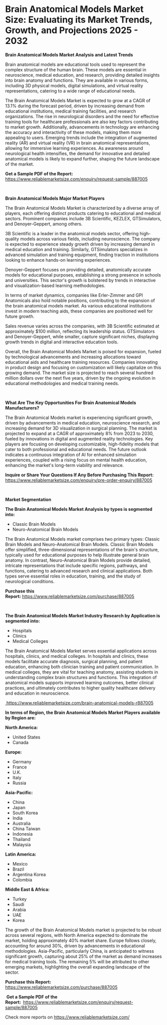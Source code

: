 <p><h1>Brain Anatomical Models Market Size: Evaluating its Market Trends, Growth, and Projections 2025 - 2032</h1></p><p><strong>Brain Anatomical Models Market Analysis and Latest Trends</strong></p>
<p><p>Brain anatomical models are educational tools used to represent the complex structure of the human brain. These models are essential in neuroscience, medical education, and research, providing detailed insights into brain anatomy and functions. They are available in various forms, including 3D physical models, digital simulations, and virtual reality representations, catering to a wide range of educational needs.</p><p>The Brain Anatomical Models Market is expected to grow at a CAGR of 13.1% during the forecast period, driven by increasing demand from educational institutions, medical training facilities, and research organizations. The rise in neurological disorders and the need for effective training tools for healthcare professionals are also key factors contributing to market growth. Additionally, advancements in technology are enhancing the accuracy and interactivity of these models, making them more appealing to users. Emerging trends include the integration of augmented reality (AR) and virtual reality (VR) in brain anatomical representations, allowing for immersive learning experiences. As awareness around neurological health intensifies, the demand for innovative and detailed anatomical models is likely to expand further, shaping the future landscape of the market.</p></p>
<p><strong>Get a Sample PDF of the Report:&nbsp;</strong> <a href="https://www.reliablemarketsize.com/enquiry/request-sample/887005?utm_campaign=2315&utm_medium=2&utm_source=Github&utm_content=ia&utm_term=03032025&utm_id=brain-anatomical-models">https://www.reliablemarketsize.com/enquiry/request-sample/887005</a></p>
<p>&nbsp;</p>
<p><strong>Brain Anatomical Models Major Market Players</strong></p>
<p><p>The Brain Anatomical Models Market is characterized by a diverse array of players, each offering distinct products catering to educational and medical sectors. Prominent companies include 3B Scientific, KEZLEX, GTSimulators, and Denoyer-Geppert, among others.</p><p>3B Scientific is a leader in the anatomical models sector, offering high-quality models across various fields, including neuroscience. The company is expected to experience steady growth driven by increasing demand in medical education and training. Similarly, GTSimulators specializes in advanced simulation and training equipment, finding traction in institutions looking to enhance hands-on learning experiences.</p><p>Denoyer-Geppert focuses on providing detailed, anatomically accurate models for educational purposes, establishing a strong presence in schools and universities. This sector's growth is bolstered by trends in interactive and visualization-based learning methodologies.</p><p>In terms of market dynamics, companies like Erler-Zimmer and GPI Anatomicals also hold notable positions, contributing to the expansion of the brain anatomical models market. As various educational institutions invest in modern teaching aids, these companies are positioned well for future growth.</p><p>Sales revenue varies across the companies, with 3B Scientific estimated at approximately $100 million, reflecting its leadership status. GTSimulators and Denoyer-Geppert, while smaller, capture significant niches, displaying growth trends in digital and interactive education tools.</p><p>Overall, the Brain Anatomical Models Market is poised for expansion, fueled by technological advancements and increasing allocations toward educational aids and healthcare training resources. Companies innovating in product design and focusing on customization will likely capitalize on this growing demand. The market size is projected to reach several hundred million dollars over the next five years, driven by the ongoing evolution in educational methodologies and medical training needs.</p></p>
<p>&nbsp;</p>
<p><strong>What Are The Key Opportunities For Brain Anatomical Models Manufacturers?</strong></p>
<p><p>The Brain Anatomical Models market is experiencing significant growth, driven by advancements in medical education, neuroscience research, and increasing demand for 3D visualization in surgical planning. The market is projected to expand at a CAGR of approximately 8% from 2023 to 2030, fueled by innovations in digital and augmented reality technologies. Key players are focusing on developing customizable, high-fidelity models that cater to both professional and educational needs. The future outlook indicates a continuous integration of AI for enhanced simulation experiences, coupled with a rising focus on mental health education, enhancing the market's long-term viability and relevance.</p></p>
<p><strong>Inquire or Share Your Questions If Any Before Purchasing This Report:</strong> <a href="https://www.reliablemarketsize.com/enquiry/pre-order-enquiry/887005?utm_campaign=2315&utm_medium=2&utm_source=Github&utm_content=ia&utm_term=03032025&utm_id=brain-anatomical-models">https://www.reliablemarketsize.com/enquiry/pre-order-enquiry/887005</a></p>
<p>&nbsp;</p>
<p><strong>Market Segmentation</strong></p>
<p><strong>The Brain Anatomical Models Market Analysis by types is segmented into:</strong></p>
<p><ul><li>Classic Brain Models</li><li>Neuro-Anatomical Brain Models</li></ul></p>
<p><p>The Brain Anatomical Models market comprises two primary types: Classic Brain Models and Neuro-Anatomical Brain Models. Classic Brain Models offer simplified, three-dimensional representations of the brain's structure, typically used for educational purposes to help illustrate general brain anatomy. In contrast, Neuro-Anatomical Brain Models provide detailed, intricate representations that include specific regions, pathways, and functions, catering to advanced research and clinical applications. Both types serve essential roles in education, training, and the study of neurological conditions.</p></p>
<p><strong>Purchase this Report:&nbsp;</strong><a href="https://www.reliablemarketsize.com/purchase/887005?utm_campaign=2315&utm_medium=2&utm_source=Github&utm_content=ia&utm_term=03032025&utm_id=brain-anatomical-models">https://www.reliablemarketsize.com/purchase/887005</a></p>
<p>&nbsp;</p>
<p><strong>The Brain Anatomical Models Market Industry Research by Application is segmented into:</strong></p>
<p><ul><li>Hospitals</li><li>Clinics</li><li>Medical Colleges</li></ul></p>
<p><p>The Brain Anatomical Models Market serves essential applications across hospitals, clinics, and medical colleges. In hospitals and clinics, these models facilitate accurate diagnosis, surgical planning, and patient education, enhancing both clinician training and patient communication. In medical colleges, they are vital for teaching anatomy, assisting students in understanding complex brain structures and functions. This integration of anatomical models supports improved learning outcomes, better clinical practices, and ultimately contributes to higher quality healthcare delivery and education in neuroscience.</p></p>
<p><a href="https://www.reliablemarketsize.com/brain-anatomical-models-r887005?utm_campaign=2315&utm_medium=2&utm_source=Github&utm_content=ia&utm_term=03032025&utm_id=brain-anatomical-models">&nbsp;https://www.reliablemarketsize.com/brain-anatomical-models-r887005</a></p>
<p><strong>In terms of Region, the Brain Anatomical Models Market Players available by Region are:</strong></p>
<p>
    <p> <strong> North America: </strong>
        <ul>
            <li>United States</li>
            <li>Canada</li>
        </ul>
        </p> 
    <p> <strong> Europe: </strong>
        <ul>
            <li>Germany</li>
            <li>France</li>
            <li>U.K.</li>
            <li>Italy</li>
            <li>Russia</li>
        </ul>
        </p> 
    <p> <strong> Asia-Pacific: </strong>
        <ul>
            <li>China</li>
            <li>Japan</li>
            <li>South Korea</li>
            <li>India</li>
            <li>Australia</li>
            <li>China Taiwan</li>
            <li>Indonesia</li>
            <li>Thailand</li>
            <li>Malaysia</li>
        </ul>
        </p> 
    <p> <strong> Latin America: </strong>
        <ul>
            <li>Mexico</li>
            <li>Brazil</li>
            <li>Argentina Korea</li>
            <li>Colombia</li>
        </ul>
        </p> 
    <p> <strong> Middle East & Africa: </strong>
        <ul>
            <li>Turkey</li>
            <li>Saudi</li>
            <li>Arabia</li>
            <li>UAE</li>
            <li>Korea</li>
        </ul>
    </p>
    </p>
<p><p>The growth of the Brain Anatomical Models market is projected to be robust across several regions, with North America expected to dominate the market, holding approximately 40% market share. Europe follows closely, accounting for around 30%, driven by advancements in educational methodologies. Asia-Pacific, particularly China, is anticipated to witness significant growth, capturing about 25% of the market as demand increases for medical training tools. The remaining 5% will be attributed to other emerging markets, highlighting the overall expanding landscape of the sector.</p></p>
<p><strong>Purchase this Report: </strong><a href="https://www.reliablemarketsize.com/purchase/887005?utm_campaign=2315&utm_medium=2&utm_source=Github&utm_content=ia&utm_term=03032025&utm_id=brain-anatomical-models">https://www.reliablemarketsize.com/purchase/887005</a></p>
<p>&nbsp;<strong>Get a Sample PDF of the Report:&nbsp;&nbsp;</strong><a href="https://www.reliablemarketsize.com/enquiry/request-sample/887005?utm_campaign=2315&utm_medium=2&utm_source=Github&utm_content=ia&utm_term=03032025&utm_id=brain-anatomical-models">https://www.reliablemarketsize.com/enquiry/request-sample/887005</a></p>
<p><strong></strong></p>
<p>Check more reports on <a href="https://www.reliablemarketsize.com/?utm_campaign=2315&utm_medium=2&utm_source=Github&utm_content=ia&utm_term=03032025&utm_id=brain-anatomical-models">https://www.reliablemarketsize.com/</a></p>